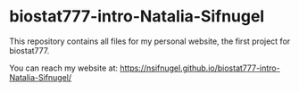 # biostat777-intro-Natalia-Sifnugel

This repository contains all files for my personal website, the first project for biostat777.

You can reach my website at: <https://nsifnugel.github.io/biostat777-intro-Natalia-Sifnugel/>

